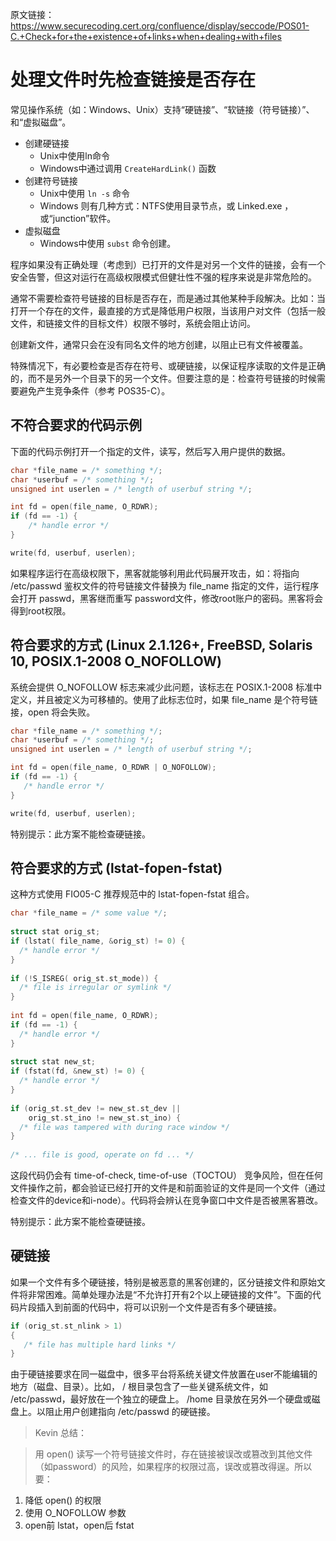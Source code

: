 原文链接： https://www.securecoding.cert.org/confluence/display/seccode/POS01-C.+Check+for+the+existence+of+links+when+dealing+with+files

# 处理文件时先检查链接是否存在

常见操作系统（如：Windows、Unix）支持“硬链接”、“软链接（符号链接）”、和“虚拟磁盘”。

* 创建硬链接
    * Unix中使用ln命令
    * Windows中通过调用 `CreateHardLink()` 函数
* 创建符号链接
    * Unix中使用 `ln -s` 命令
    * Windows 则有几种方式：NTFS使用目录节点，或 Linked.exe ，或“junction”软件。
* 虚拟磁盘
    * Windows中使用 `subst` 命令创建。 

程序如果没有正确处理（考虑到）已打开的文件是对另一个文件的链接，会有一个安全告警，但这对运行在高级权限模式但健壮性不强的程序来说是非常危险的。 

通常不需要检查符号链接的目标是否存在，而是通过其他某种手段解决。比如：当打开一个存在的文件，最直接的方式是降低用户权限，当该用户对文件（包括一般文件，和链接文件的目标文件）权限不够时，系统会阻止访问。

创建新文件，通常只会在没有同名文件的地方创建，以阻止已有文件被覆盖。 

特殊情况下，有必要检查是否存在符号、或硬链接，以保证程序读取的文件是正确的，而不是另外一个目录下的另一个文件。但要注意的是：检查符号链接的时候需要避免产生竞争条件（参考 POS35-C）。 

## 不符合要求的代码示例

下面的代码示例打开一个指定的文件，读写，然后写入用户提供的数据。 

```c
char *file_name = /* something */; 
char *userbuf = /* something */; 
unsigned int userlen = /* length of userbuf string */;   

int fd = open(file_name, O_RDWR); 
if (fd == -1) {
    /* handle error */
} 

write(fd, userbuf, userlen); 
```

如果程序运行在高级权限下，黑客就能够利用此代码展开攻击，如：将指向 /etc/passwd 鉴权文件的符号链接文件替换为 file_name 指定的文件，运行程序会打开 passwd，黑客继而重写 password文件，修改root账户的密码。黑客将会得到root权限。 

## 符合要求的方式 (Linux 2.1.126+, FreeBSD, Solaris 10, POSIX.1-2008 O_NOFOLLOW)

系统会提供 O_NOFOLLOW 标志来减少此问题，该标志在 POSIX.1-2008 标准中定义，并且被定义为可移植的。使用了此标志位时，如果 file_name 是个符号链接，open 将会失败。 

```c
char *file_name = /* something */; 
char *userbuf = /* something */; 
unsigned int userlen = /* length of userbuf string */;   

int fd = open(file_name, O_RDWR | O_NOFOLLOW); 
if (fd == -1) {
   /* handle error */
} 

write(fd, userbuf, userlen); 
```

特别提示：此方案不能检查硬链接。 

## 符合要求的方式 (lstat-fopen-fstat)

这种方式使用 FIO05-C 推荐规范中的 lstat-fopen-fstat 组合。 

```c
char *file_name = /* some value */; 
  
struct stat orig_st; 
if (lstat( file_name, &orig_st) != 0) { 
  /* handle error */ 
} 
  
if (!S_ISREG( orig_st.st_mode)) { 
  /* file is irregular or symlink */ 
} 
  
int fd = open(file_name, O_RDWR); 
if (fd == -1) { 
  /* handle error */ 
} 
  
struct stat new_st; 
if (fstat(fd, &new_st) != 0) { 
  /* handle error */ 
} 
  
if (orig_st.st_dev != new_st.st_dev || 
    orig_st.st_ino != new_st.st_ino) { 
  /* file was tampered with during race window */ 
} 
  
/* ... file is good, operate on fd ... */
```

这段代码仍会有 time-of-check, time-of-use（TOCTOU） 竞争风险，但在任何文件操作之前，都会验证已经打开的文件是和前面验证的文件是同一个文件（通过检查文件的device和i-node）。代码将会辨认在竞争窗口中文件是否被黑客篡改。 

特别提示：此方案不能检查硬链接。 

## 硬链接

如果一个文件有多个硬链接，特别是被恶意的黑客创建的，区分链接文件和原始文件将非常困难。简单处理办法是“不允许打开有2个以上硬链接的文件”。下面的代码片段插入到前面的代码中，将可以识别一个文件是否有多个硬链接。

```c
if (orig_st.st_nlink > 1) 
{
   /* file has multiple hard links */
} 
```

由于硬链接要求在同一磁盘中，很多平台将系统关键文件放置在user不能编辑的地方（磁盘、目录）。比如， / 根目录包含了一些关键系统文件，如 /etc/passwd，最好放在一个独立的硬盘上。 /home 目录放在另外一个硬盘或磁盘上。以阻止用户创建指向 /etc/passwd 的硬链接。 

>Kevin 总结：

>用 open() 读写一个符号链接文件时，存在链接被误改或篡改到其他文件（如password）的风险，如果程序的权限过高，误改或篡改得逞。所以要：

>
1. 降低 open() 的权限
2. 使用 O_NOFOLLOW 参数
3. open前 lstat，open后 fstat